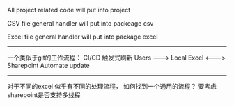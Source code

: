 All project related code will put into project

CSV file general handler will put into packeage csv

Excel file general handler will put into package excel


---
一个类似于git的工作流程： CI/CD
触发式刷新
Users ---> Local Excel <---> Sharepoint Automate update

---
对于不同的excel 似乎有不同的处理流程， 如何找到一个通用的流程？
要考虑sharepoint是否支持多线程